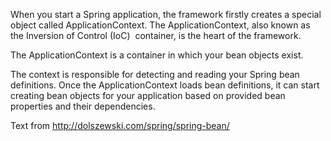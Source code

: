 When you start a Spring application, the framework firstly creates a special object called ApplicationContext. The ApplicationContext, also known as the Inversion of Control (IoC)  container, is the heart of the framework.

The ApplicationContext is a container in which your bean objects exist. 

The context is responsible for detecting and reading your Spring bean definitions. Once the ApplicationContext loads bean definitions, it can start creating bean objects for your application based on provided bean properties and their dependencies.

Text from http://dolszewski.com/spring/spring-bean/